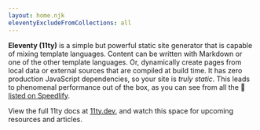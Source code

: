 ```yaml
---
layout: home.njk
eleventyExcludeFromCollections: all
---
```


**Eleventy (11ty)** is a simple but powerful static site generator that is capable of mixing template languages. Content can be written with Markdown or one of the other template languages. Or, dynamically create pages from local data or external sources that are compiled at build time. It has zero production JavaScript dependencies, so your site is _truly static_. This leads to phenomenal performance out of the box, as you can see from all the 💯 [listed on Speedlify](https://www.11ty.dev/speedlify/).

View the full 11ty docs at [11ty.dev](https://11ty.dev), and watch this space for upcoming resources and articles.
